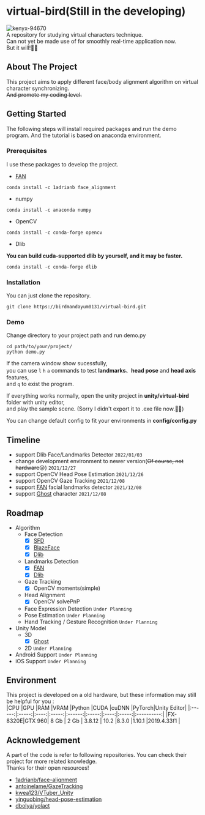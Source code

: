 # virtual-bird(Still in the developing)
  ![kenyx-94670](https://user-images.githubusercontent.com/34616769/147909406-12864407-eb5b-4e3a-a076-afbd58a301f2.gif)  
  A repository for studying virtual characters technique.  
  Can not yet be made use of for smoothly real-time application now.  
  But it will!🐱‍🚀  
## About The Project
  This project aims to apply different face/body alignment algorithm on virtual character synchronizing.  
  ~~And promote my coding level.~~   
## Getting Started
The following steps will install required packages and run the demo program.
And the tutorial is based on anaconda environment.
### Prerequisites
I use these packages to develop the project.
- [FAN][]
```
conda install -c 1adrianb face_alignment
```
- numpy
```
conda install -c anaconda numpy
```
- OpenCV
```
conda install -c conda-forge opencv
```
- Dlib  

**You can build cuda-supported dlib by yourself, and it may be faster.**
```
conda install -c conda-forge dlib
```
### Installation
You can just clone the repository.
```
git clone https://birdmandayum0131/virtual-bird.git
```
### Demo
Change directory to your project path and run demo.py
```
cd path/to/your/project/
python demo.py
```
  
If the camera window show sucessfully,  
you can use `l` `h` `a` commands to test **landmarks**、**head pose** and **head axis** features,  
and `q` to exist the program.  
  
  
If everything works normally, open the unity project in **unity/virtual-bird** folder with unity editor,  
and play the sample scene.  (Sorry I didn't export it to .exe file now.🐱‍🚀)  
  
  
You can change default config to fit your environments in **config/config.py**  

## Timeline
  - support Dlib Face/Landmarks Detector `2022/01/03`
  - change development environment to newer version(~~Of course, not hardware~~😢) `2021/12/27`
  - support OpenCV Head Pose Estimation `2021/12/26`
  - support OpenCV Gaze Tracking `2021/12/08`
  - support [FAN][] facial landmarks detector `2021/12/08`
  - support [Ghost][] character `2021/12/08`
## Roadmap
  - Algorithm
    - Face Detection
      - [x] [SFD][FAN]
      - [x] [BlazeFace][FAN]
      - [x] [Dlib](http://dlib.net/)
    - Landmarks Detection
      - [x] [FAN][]
      - [x] [Dlib](http://dlib.net/)
    - Gaze Tracking
      - [x] OpenCV moments(simple)
    - Head Alignment
      - [x] OpenCV solvePnP
    - Face Expression Detection `Under Planning`
    - Pose Estimation `Under Planning`
    - Hand Tracking / Gesture Recognition `Under Planning`
  - Unity Model
    - 3D
      - [x] [Ghost][]
    - 2D `Under Planning`
  - Android Support `Under Planning`
  - iOS Support `Under Planning`
## Environment
  This project is developed on a old hardware, but these information may still be helpful for you :  
  |CPU     |GPU    |RAM   |VRAM   |Python  |CUDA   |cuDNN |PyTorch|Unity Editor|
  |:------:|:-----:|:----:|:-----:|:------:|:-----:|:----:|:-----:|:----------:|
  |FX-8320E|GTX 960| 8 Gb | 2 Gb  | 3.8.12 | 10.2  |8.3.0 |1.10.1 |2019.4.33f1 |
## Acknowledgement
  A part of the code is refer to following repositories. You can check their project for more related knowledge.  
  Thanks for their open resources!
  - [1adrianb/face-alignment][FAN]
  - [antoinelame/GazeTracking][]
  - [kwea123/VTuber_Unity][]
  - [yinguobing/head-pose-estimation][]
  - [dbolya/yolact](https://github.com/dbolya/yolact)

[FAN]:                              https://github.com/1adrianb/face-alignment                                                        "1adrianb/face-alignment"
[antoinelame/GazeTracking]:         https://github.com/antoinelame/GazeTracking                                                       "antoinelame/GazeTracking"
[kwea123/VTuber_Unity]:             https://github.com/kwea123/VTuber_Unity                                                           "kwea123/VTuber_Unity"
[yinguobing/head-pose-estimation]:  https://github.com/yinguobing/head-pose-estimation                                                "yinguobing/head-pose-estimation"
[Ghost]:                            https://assetstore.unity.com/packages/templates/tutorials/3d-beginner-tutorial-resources-143848   "Unity Technologies/Ghost"
